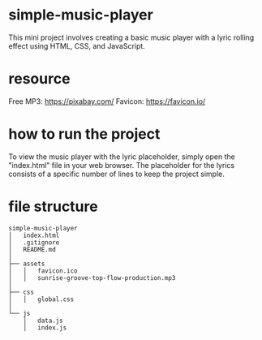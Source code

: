 # simple-music-player

This mini project involves creating a basic music player with a lyric rolling effect using HTML, CSS, and JavaScript.

# resource

Free MP3: https://pixabay.com/
Favicon: https://favicon.io/

# how to run the project

To view the music player with the lyric placeholder, simply open the "index.html" file in your web browser. The placeholder for the lyrics consists of a specific number of lines to keep the project simple.

# file structure

```
simple-music-player
│   index.html
│   .gitignore
│   README.md
│
├── assets
│   │   favicon.ico
│   │   sunrise-groove-top-flow-production.mp3
│
├── css
│   │   global.css
│
└── js
    │   data.js
    │   index.js
```
